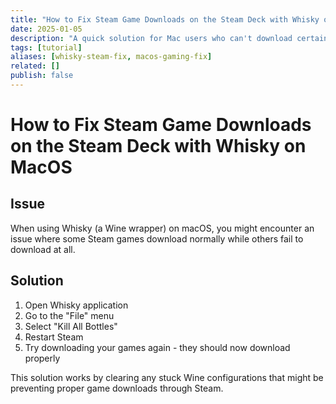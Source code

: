```yaml
---
title: "How to Fix Steam Game Downloads on the Steam Deck with Whisky on MacOS"
date: 2025-01-05
description: "A quick solution for Mac users who can't download certain Steam games using Whisky. Simple steps to fix broken Steam downloads on macOS."
tags: [tutorial]
aliases: [whisky-steam-fix, macos-gaming-fix]
related: []
publish: false
---
```


# How to Fix Steam Game Downloads on the Steam Deck with Whisky on MacOS

## Issue

When using Whisky (a Wine wrapper) on macOS, you might encounter an issue where some Steam games download normally while others fail to download at all.

## Solution

1. Open Whisky application
2. Go to the "File" menu
3. Select "Kill All Bottles"
4. Restart Steam
5. Try downloading your games again - they should now download properly

This solution works by clearing any stuck Wine configurations that might be preventing proper game downloads through Steam.
